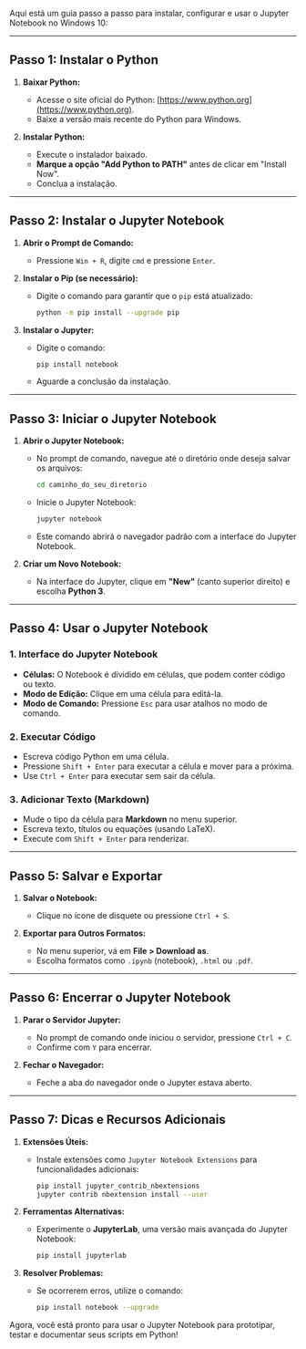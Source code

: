 Aqui está um guia passo a passo para instalar, configurar e usar o Jupyter Notebook no Windows 10:

---

## **Passo 1: Instalar o Python**

1. **Baixar Python:**
   - Acesse o site oficial do Python: [https://www.python.org](https://www.python.org).
   - Baixe a versão mais recente do Python para Windows.

2. **Instalar Python:**
   - Execute o instalador baixado.
   - **Marque a opção "Add Python to PATH"** antes de clicar em "Install Now".
   - Conclua a instalação.

---

## **Passo 2: Instalar o Jupyter Notebook**

1. **Abrir o Prompt de Comando:**
   - Pressione `Win + R`, digite `cmd` e pressione `Enter`.

2. **Instalar o Pip (se necessário):**
   - Digite o comando para garantir que o `pip` está atualizado:
     ```bash
     python -m pip install --upgrade pip
     ```

3. **Instalar o Jupyter:**
   - Digite o comando:
     ```bash
     pip install notebook
     ```
   - Aguarde a conclusão da instalação.

---

## **Passo 3: Iniciar o Jupyter Notebook**

1. **Abrir o Jupyter Notebook:**
   - No prompt de comando, navegue até o diretório onde deseja salvar os arquivos:
     ```bash
     cd caminho_do_seu_diretorio
     ```
   - Inicie o Jupyter Notebook:
     ```bash
     jupyter notebook
     ```
   - Este comando abrirá o navegador padrão com a interface do Jupyter Notebook.

2. **Criar um Novo Notebook:**
   - Na interface do Jupyter, clique em **"New"** (canto superior direito) e escolha **Python 3**.

---

## **Passo 4: Usar o Jupyter Notebook**

### **1. Interface do Jupyter Notebook**
   - **Células:** O Notebook é dividido em células, que podem conter código ou texto.
   - **Modo de Edição:** Clique em uma célula para editá-la.
   - **Modo de Comando:** Pressione `Esc` para usar atalhos no modo de comando.

### **2. Executar Código**
   - Escreva código Python em uma célula.
   - Pressione `Shift + Enter` para executar a célula e mover para a próxima.
   - Use `Ctrl + Enter` para executar sem sair da célula.

### **3. Adicionar Texto (Markdown)**
   - Mude o tipo da célula para **Markdown** no menu superior.
   - Escreva texto, títulos ou equações (usando LaTeX).
   - Execute com `Shift + Enter` para renderizar.

---

## **Passo 5: Salvar e Exportar**

1. **Salvar o Notebook:**
   - Clique no ícone de disquete ou pressione `Ctrl + S`.

2. **Exportar para Outros Formatos:**
   - No menu superior, vá em **File > Download as**.
   - Escolha formatos como `.ipynb` (notebook), `.html` ou `.pdf`.

---

## **Passo 6: Encerrar o Jupyter Notebook**

1. **Parar o Servidor Jupyter:**
   - No prompt de comando onde iniciou o servidor, pressione `Ctrl + C`.
   - Confirme com `Y` para encerrar.

2. **Fechar o Navegador:**
   - Feche a aba do navegador onde o Jupyter estava aberto.

---

## **Passo 7: Dicas e Recursos Adicionais**

1. **Extensões Úteis:**
   - Instale extensões como `Jupyter Notebook Extensions` para funcionalidades adicionais:
     ```bash
     pip install jupyter_contrib_nbextensions
     jupyter contrib nbextension install --user
     ```

2. **Ferramentas Alternativas:**
   - Experimente o **JupyterLab**, uma versão mais avançada do Jupyter Notebook:
     ```bash
     pip install jupyterlab
     ```

3. **Resolver Problemas:**
   - Se ocorrerem erros, utilize o comando:
     ```bash
     pip install notebook --upgrade
     ```

Agora, você está pronto para usar o Jupyter Notebook para prototipar, testar e documentar seus scripts em Python!

